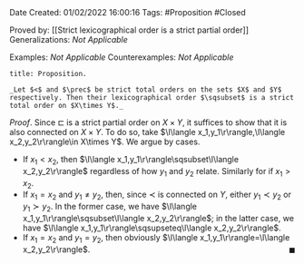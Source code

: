 <br />
<br />

Date Created: 01/02/2022 16:00:16
Tags: #Proposition #Closed 

Proved by: [[Strict lexicographical order is a strict partial order]]
Generalizations: _Not Applicable_

Examples: _Not Applicable_
Counterexamples: _Not Applicable_

``` ad-Proposition
title: Proposition.

_Let $<$ and $\prec$ be strict total orders on the sets $X$ and $Y$ respectively. Then their lexicographical order $\sqsubset$ is a strict total order on $X\times Y$._

```

_Proof_. Since $\sqsubset$ is a strict partial order on $X\times Y$, it suffices to show that it is also connected on $X\times Y$. To do so, take $\l\langle x_1,y_1\r\rangle,\l\langle x_2,y_2\r\rangle\in X\times Y$. We argue by cases.
* If $x_1<x_2$, then $\l\langle x_1,y_1\r\rangle\sqsubset\l\langle x_2,y_2\r\rangle$ regardless of how $y_1$ and $y_2$ relate.  Similarly for if $x_1>x_2$.
* If $x_1=x_2$ and $y_1\neq y_2$, then, since $\prec$ is connected on $Y$, either $y_1\prec y_2$ or $y_1\succ y_2$. In the former case, we have $\l\langle x_1,y_1\r\rangle\sqsubset\l\langle x_2,y_2\r\rangle$; in the latter case, we have $\l\langle x_1,y_1\r\rangle\sqsupseteq\l\langle x_2,y_2\r\rangle$.
* If $x_1=x_2$ and $y_1=y_2$, then obviously $\l\langle x_1,y_1\r\rangle=\l\langle x_2,y_2\r\rangle$.<span style="float:right;">$\blacksquare$</span>
